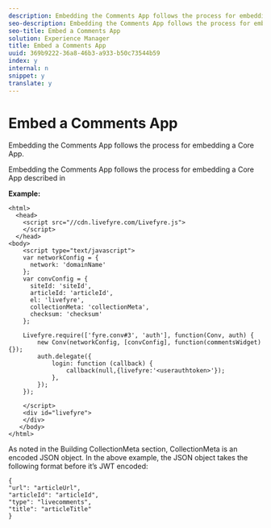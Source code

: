 ```yaml
---
description: Embedding the Comments App follows the process for embedding a Core App.
seo-description: Embedding the Comments App follows the process for embedding a Core App.
seo-title: Embed a Comments App
solution: Experience Manager
title: Embed a Comments App
uuid: 369b9222-36a8-46b3-a933-b50c73544b59
index: y
internal: n
snippet: y
translate: y
---
```


# Embed a Comments App

Embedding the Comments App follows the process for embedding a Core App.

Embedding the Comments App follows the process for embedding a Core App described in [](t_embed_an_app_on_your_site_using_livefyre.js.md#embed_an_app_on_your_site_using_livefyre.js)

**Example:**

```
<html> 
  <head> 
    <script src="//cdn.livefyre.com/Livefyre.js"> 
    </script> 
  </head> 
<body> 
    <script type="text/javascript"> 
    var networkConfig = { 
      network: 'domainName' 
    }; 
    var convConfig = { 
      siteId: 'siteId', 
      articleId: 'articleId', 
      el: 'livefyre', 
      collectionMeta: 'collectionMeta', 
      checksum: 'checksum' 
    }; 
    
    Livefyre.require(['fyre.conv#3', 'auth'], function(Conv, auth) { 
        new Conv(networkConfig, [convConfig], function(commentsWidget) {}); 
        auth.delegate({ 
            login: function (callback) { 
                callback(null,{livefyre:'<userauthtoken>'}); 
            }, 
        }); 
    }); 
  
    </script> 
    <div id="livefyre"> 
    </div> 
   </body> 
</html>
```

As noted in the Building CollectionMeta section, CollectionMeta is an encoded JSON object. In the above example, the JSON object takes the following format before it’s JWT encoded:

```
{ 
"url": "articleUrl",  
"articleId": "articleId",  
"type": "livecomments",  
"title": "articleTitle" 
}
```

